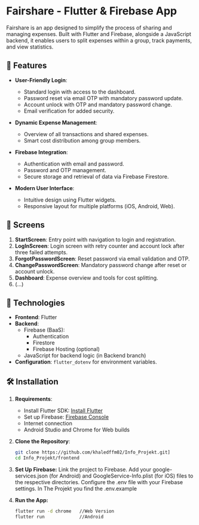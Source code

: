 # Fairshare - Flutter & Firebase App

Fairshare is an app designed to simplify the process of sharing and managing expenses. Built with Flutter and Firebase, alongside a JavaScript backend, it enables users to split expenses within a group, track payments, and view statistics.

## 🚀 Features

- **User-Friendly Login**:
  - Standard login with access to the dashboard.
  - Password reset via email OTP with mandatory password update.
  - Account unlock with OTP and mandatory password change.
  - Email verification for added security.

- **Dynamic Expense Management**:
  - Overview of all transactions and shared expenses.
  - Smart cost distribution among group members.

- **Firebase Integration**:
  - Authentication with email and password.
  - Password and OTP management.
  - Secure storage and retrieval of data via Firebase Firestore.

- **Modern User Interface**:
  - Intuitive design using Flutter widgets.
  - Responsive layout for multiple platforms (iOS, Android, Web).

## 📱 Screens

1. **StartScreen**: Entry point with navigation to login and registration.
2. **LogInScreen**: Login screen with retry counter and account lock after three failed attempts.
3. **ForgotPasswordScreen**: Reset password via email validation and OTP.
4. **ChangePasswordScreen**: Mandatory password change after reset or account unlock.
5. **Dashboard**: Expense overview and tools for cost splitting.
6. (...)

## 🔧 Technologies

- **Frontend**: Flutter
- **Backend**:
  - Firebase (BaaS):
    - Authentication
    - Firestore
    - Firebase Hosting (optional)
  - JavaScript for backend logic (in Backend branch)
- **Configuration**: `flutter_dotenv` for environment variables.

## 🛠️ Installation

1. **Requirements**:
   - Install Flutter SDK: [Install Flutter](https://flutter.dev/docs/get-started/install)
   - Set up Firebase: [Firebase Console](https://console.firebase.google.com/)
   - Internet connection
   - Android Studio and  Chrome for Web builds

2. **Clone the Repository**:
   ```bash
   git clone https://github.com/khaledffm02/Info_Projekt.git]
   cd Info_Projekt/frontend
3. **Set Up Firebase:**
    Link the project to Firebase.
    Add your google-services.json (for Android) and GoogleService-Info.plist (for iOS) files to the respective directories.
    Configure the .env file with your Firebase settings. In The Projekt you find the .env.example
4. **Run the App:**
      ```bash
      flutter run -d chrome   //Web Version
      flutter run             //Android
